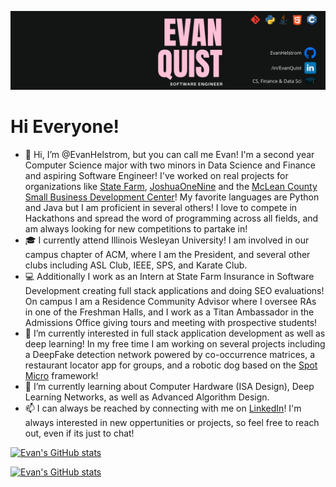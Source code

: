 [![Header](https://github.com/EvanHelstrom/EvanHelstrom/blob/95355f7ab4c8079cb865fade54b15ef9a48d5eb7/Software%20Engineer.png "Header")](https://www.linkedin.com/in/evanquist/)
# Hi Everyone!
- 👋 Hi, I’m @EvanHelstrom, but you can call me Evan! I'm a second year Computer Science major with two minors in Data Science and Finance and aspiring Software Engineer! I've worked on real projects for
organizations like [State Farm](), [JoshuaOneNine](https://joshuaonenine.media/) and the [McLean County Small Business Development Center](https://www.mcleancosbdc.org/)!
My favorite languages are Python and Java but I am proficient in several others! I love to compete in Hackathons and spread the word of programming across all fields, and am
always looking for new competitions to partake in!
- 🎓 I currently attend Illinois Wesleyan University! I am involved in our campus chapter of ACM, where I am the President, and several other clubs including ASL Club, IEEE, SPS,
and Karate Club.
- 💻 Additionally I work as an Intern at State Farm Insurance in Software Development creating full stack applications and doing SEO evaluations! On campus I am a Residence Community Advisor where I oversee RAs in one of the Freshman Halls, and I work as a Titan Ambassador in the Admissions Office giving tours and meeting with prospective students!
- 👀 I’m currently interested in full stack application development as well as deep learning! In my free time I am working on several projects including a DeepFake detection
network powered by co-occurrence matrices, a restaurant locator app for groups, and a robotic dog based on the [Spot Micro](https://spotmicroai.readthedocs.io/en/latest/)
framework!
- 🌱 I’m currently learning about Computer Hardware (ISA Design), Deep Learning Networks, as well as Advanced Algorithm Design.
- 📫 I can always be reached by connecting with me on [LinkedIn](https://www.linkedin.com/in/evanquist/)! I'm always interested in new oppertunities or projects, so feel free
to reach out, even if its just to chat!

[![Evan's GitHub stats](https://github-readme-stats.vercel.app/api?username=evanhelstrom&theme=cobalt&hide=stars,prs)](https://github.com/evanhelstrom)


[![Evan's GitHub stats](https://github-readme-stats.vercel.app/api/top-langs/?username=evanhelstrom&theme=cobalt&hide=html,css)](https://github.com/evanhelstrom)
